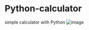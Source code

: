 # Python-calculator
simple calculator with Python
![image](https://user-images.githubusercontent.com/67559886/91052330-45c2de80-e65c-11ea-8c45-058ec6329fba.png)
